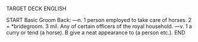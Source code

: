 TARGET DECK
ENGLISH

START
Basic
Groom
Back: —n. 1 person employed to take care of horses. 2 = *bridegroom. 3 mil. Any of certain officers of the royal household. —v. 1 a curry or tend (a horse). B give a neat appearance to (a person etc.).
END
